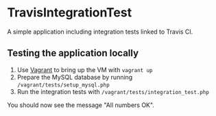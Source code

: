 # TravisIntegrationTest
A simple application including integration tests linked to Travis CI.

## Testing the application locally
1. Use [Vagrant](https://www.vagrantup.com) to bring up the VM with `vagrant up`
2. Prepare the MySQL database by running `/vagrant/tests/setup_mysql.php`
3. Run the integration tests with `/vagrant/tests/integration_test.php`

You should now see the message "All numbers OK".
